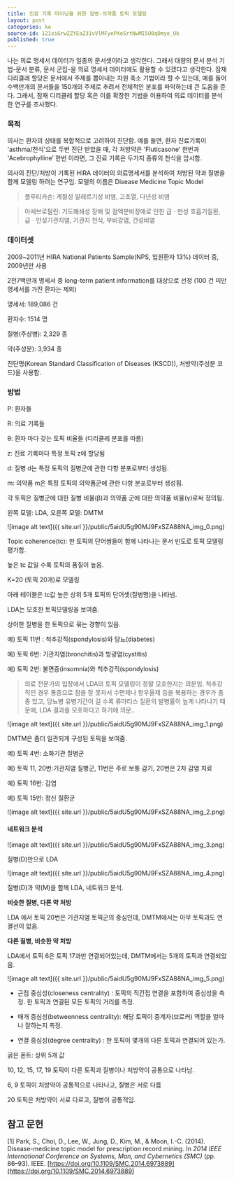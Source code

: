```yaml
---
title: 진료 기록 마이닝을 위한 질병-의약품 토픽 모델링
layout: post
categories: ko
source-id: 121xiGrwZZYEaZ31vVlMFyePXoSrtNwMI5O0qDmyo_Ok
published: true
---
```

나는 의료 명세서 데이터가 일종의 문서셋이라고 생각한다. 그래서 대량의 문서 분석 기법-문서 분류, 문서 군집-을 의료 명세서 데이터에도 활용할 수 있겠다고 생각한다. 잠재 디리클레 할당은 문서에서 주제를 뽑아내는 차원 축소 기법이라 할 수 있는데, 예를 들어 수백만개의 문서들을 150개의 주제로 추려서 전체적인 분포를 파악하는데 큰 도움을 준다. 그래서, 잠재 디리클레 할당 혹은 이를 확장한 기법을 이용하여 의료 데이터를 분석한 연구를 조사했다. 

### 목적

의사는 환자의 상태를 복합적으로 고려하여 진단함. 예를 들면, 환자 진료기록이 'asthma/천식'으로 두번 진단 받았을 때, 각 처방약은 'Fluticasone' 한번과  ‘Acebrophylline’ 한번 이라면, 그 진료 기록은 두가지 종류의 천식을 암시함. 

의사의 진단/처방이 기록된 HIRA 데이터의 의료명세서를 분석하여 처방된 약과 질병을 함께 모델링 하려는 연구임. 모델의 이름은 Disease Medicine Topic Model

> 플루티카손: 계절성 알레르기성 비염, 고초열, 다년성 비염

> 아세브로필린: 기도폐쇄성 장애 및 점액분비장애로 인한 급ㆍ만성 호흡기질환, 급ㆍ만성기관지염, 기관지 천식, 부비강염, 건성비염

### 데이터셋

2009~2011년 HIRA National Patients Sample(NPS, 입원환자 13%) 데이터 중, 2009년만 사용

2천7백만개 명세서 중 long-term patient information를 대상으로 선정 (100 건 미만 명세서를 가진 환자는 제외)

명세서: 189,086 건

환자수: 1514 명

질병(주상병): 2,329 종

약(주성분): 3,934 종

진단명(Korean Standard Classification of Diseases (KSCD)), 처방약(주성분 코드)을 사용함.

### 방법 

P: 환자들

R: 의료 기록들

θ: 환자 마다 갖는 토픽 비율들 (디리클레 분포를 따름)

z: 진료 기록마다 특정 토픽 z에 할당됨 

d: 질병 d는 특정 토픽의 질병군에 관한 다항 분포로부터 생성됨.

m: 의약품  m은 특정 토픽의 의약폼군에 관한 다항 분포로부터 생성됨.

각 토픽은 질병군에 대한 질병 비율(β)과 의약품 군에 대한 의약품 비율(γ)로써 정의됨.

왼쪽 모델: LDA, 오른쪽 모델: DMTM

![image alt text]({{ site.url }}/public/5aidU5g90MJ9FxSZA88NA_img_0.png)

Topic coherence(tc): 한 토픽의 단어쌍들이 함께 나타나는 문서 빈도로  토픽 모델링 평가함. 

높은 tc 값일 수록 토픽의 품질이 높음.

K=20 (토픽 20개)로 모델링

아래 테이블은 tc값 높은 상위 5개 토픽의 단어셋(질병명)을 나타냄.

LDA는 모호한 토픽모델링을 보여줌. 

상이한 질병을 한 토픽으로 묶는 경향이 있음. 

예) 토픽 11번 : 척추강직(spondylosis)와 당뇨(diabetes)

예) 토픽 6번: 기관지염(bronchitis)과 방광염(cystitis) 

예) 토픽 2번: 불면증(insomnia)와 척추강직(spondylosis)

>의료 전문가의 입장에서 LDA의 토픽 모델링이 정말 모호한지는 의문임. 척추강직인 경우 통증으로 잠을 잘 못자서 수면제나 항우울제 등을 복용하는 경우가 종종 있고, 당뇨병 유병기간이 길 수록 류마티스 질환의 발병률이 높게 나타나기 때문에, LDA 결과를 모호하다고 하기에 의문..

![image alt text]({{ site.url }}/public/5aidU5g90MJ9FxSZA88NA_img_1.png)

DMTM은 좀더 일관되게 구성된 토픽을 보여줌.

예) 토픽 4번: 소화기관 질병군

예) 토픽 11, 20번:기관지염 질병군, 11번은 주로 보통 감기, 20번은 2차 감염 치료

예) 토픽 16번: 감염

예) 토픽 15번: 정신 질환군

![image alt text]({{ site.url }}/public/5aidU5g90MJ9FxSZA88NA_img_2.png)

#### 네트워크 분석

![image alt text]({{ site.url }}/public/5aidU5g90MJ9FxSZA88NA_img_3.png)

질병(D)만으로 LDA

![image alt text]({{ site.url }}/public/5aidU5g90MJ9FxSZA88NA_img_4.png)

질병(D)과 약(M)을 함께 LDA, 네트워크 분석.

**비슷한 질병, 다른 약 처방**

LDA 에서 토픽 20번은 기관지염 토픽군의 중심인데, DMTM에서는 아무 토픽과도 연결선이 없음.

**다른 질병, 비슷한 약 처방**

LDA에서 토픽 6은 토픽 17과만 연결되어있는데, DMTM에서는 5개의 토픽과 연결되었음.

![image alt text]({{ site.url }}/public/5aidU5g90MJ9FxSZA88NA_img_5.png)

* 근접 중심성(closeness centrality) : 토픽의 직간접 연결을 포함하여 중심성을 측정. 한 토픽과 연결된 모든 토픽의 거리를 측정. 

* 매개 중심성(betweenness centrality): 해당 토픽이 중계자(브로커) 역할을 얼마나 잘하는지 측정. 

* 연결 중심성(degree centrality) : 한 토픽이 몇개의 다른 토픽과 연결되어 있는가.

굵은 폰트: 상위 5개 값

10, 12, 15, 17, 19 토픽이  다른 토픽과 질병이나 처방약이 공통으로 나타남. 

6, 9 토픽이 처방약이 공통적으로 나타나고, 질병은 서로 다름

20 토픽은 처방약이 서로 다르고, 질병이 공통적임.

## 참고 문헌

[1] Park, S., Choi, D., Lee, W., Jung, D., Kim, M., & Moon, I.-C. (2014). Disease-medicine topic model for prescription record mining. In *2014 IEEE International Conference on Systems, Man, and Cybernetics (SMC)* (pp. 86–93). IEEE. [https://doi.org/10.1109/SMC.2014.6973889](https://doi.org/10.1109/SMC.2014.6973889)

